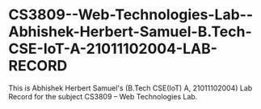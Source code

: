 # CS3809--Web-Technologies-Lab--Abhishek-Herbert-Samuel-B.Tech-CSE-IoT-A-21011102004-LAB-RECORD
 This is Abhishek Herbert Samuel's (B.Tech CSE(IoT) A, 21011102004) Lab Record for the subject CS3809 – Web Technologies Lab.
